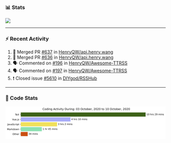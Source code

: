 ### :bar_chart: Stats

<a href="#">
  <img align="center" src="https://github-readme-stats.vercel.app/api?username=henryqw&count_private=true&show_icons=true" />
</a>
<!-- <a href="#">
  <img align="center" src="https://github-readme-stats-git-master.henryqw.vercel.app/api/top-langs/?username=HenryQW&layout=compact" />
</a> -->

---

### :zap: Recent Activity

<!--START_SECTION:activity-->

1. 🎉 Merged PR [#637](https://github.com/HenryQW/api.henry.wang/pull/637) in [HenryQW/api.henry.wang](https://github.com/HenryQW/api.henry.wang)
2. 🎉 Merged PR [#636](https://github.com/HenryQW/api.henry.wang/pull/636) in [HenryQW/api.henry.wang](https://github.com/HenryQW/api.henry.wang)
3. 🗣 Commented on [#196](https://github.com/HenryQW/Awesome-TTRSS/issues/196) in [HenryQW/Awesome-TTRSS](https://github.com/HenryQW/Awesome-TTRSS)
4. 🗣 Commented on [#197](https://github.com/HenryQW/Awesome-TTRSS/issues/197) in [HenryQW/Awesome-TTRSS](https://github.com/HenryQW/Awesome-TTRSS)
5. ❗️ Closed issue [#5610](https://github.com/DIYgod/RSSHub/issues/5610) in [DIYgod/RSSHub](https://github.com/DIYgod/RSSHub)
<!--END_SECTION:activity-->

---

### :calendar: Code Stats

![WakaTime](https://github.com/HenryQW/HenryQW/blob/master/images/stat.svg)
